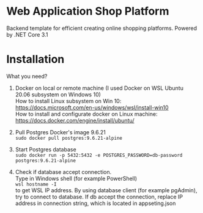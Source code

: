# Web Application Shop Platform

Backend template for efficient creating online shopping platforms.
Powered by .NET Core 3.1

# Installation

What you need?

1. Docker on local or remote machine (I used Docker on WSL Ubuntu 20.06 subsystem on Windows 10) <br/>
How to install Linux subsystem on Win 10: https://docs.microsoft.com/en-us/windows/wsl/install-win10 <br>
How to install and configurate docker on Linux machine: https://docs.docker.com/engine/install/ubuntu/

2. Pull Postgres Docker's image 9.6.21 <br/>
``` sudo docker pull postgres:9.6.21-alpine ```

3. Start Postgres database <br/> 
``` sudo docker run -p 5432:5432 -e POSTGRES_PASSWORD=db-password postgres:9.6.21-alpine ```

4. Check if database accept connection. <br/> 
Type in Windows shell (for example PowerShell) <br/>
``` wsl hostname -I ``` <br/>
to get WSL IP address. By using database client (for example pgAdmin), try to connect to database. If db accept the connection, replace IP address in connection string, which is located in appseting.json<br/>
